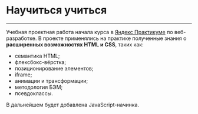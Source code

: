 # Научиться учиться  

------  
 Учебная проектная работа начала курса в [Яндекс Практикуме](https://practicum.yandex.ru/) по веб-разработке.
 В проекте применялись на практике полученные знания о __расширенных возможностях HTML и CSS__, таких как:
  * семантика HTML;  
  * флексбокс-вёрстка;  
  * позиционирование элементов;  
  * iframe;  
  * анимации и трансформации;  
  * методология БЭМ;  
  * псевдоклассы.  
  
В дальнейшем будет добавлена JavaScript-начинка.

